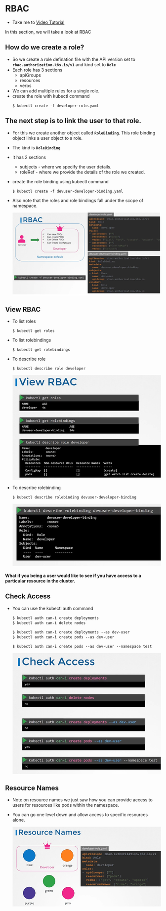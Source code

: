 # RBAC
  - Take me to [Video Tutorial](https://kodekloud.com/courses/539883/lectures/9808259)

In this section, we will take a look at RBAC

## How do we create a role?
- So we create a role defination file with the API version set to **`rbac.authorization.k8s.io/v1`** and kind set to **`Role`**
- Each role has 3 sections
  - apiGroups
  - resources
  - verbs
- We can add multiple rules for a single role.
- create the role with kubectl command
  ```
  $ kubectl create -f developer-role.yaml
  ```

## The next step is to link the user to that role.
- For this we create another object called **`RoleBinding`**. This role binding object links a user object to a role.
- The kind is **`RoleBinding`**
- It has 2 sections
  - subjects - where we specify the user details.
  - roleRef  - where we provide the details of the role we created.
- create the role binding using kubectl command
  ```
  $ kubectl create -f devuser-developer-binding.yaml
  ```
- Also note that the roles and role bindings fall under the scope of namespace.

  ![rbac1](../../images/rbac1.PNG)
  

## View RBAC
  
- To list roles
  ```
  $ kubectl get roles
  ```
- To list rolebindings
  ```
  $ kubectl get rolebindings
  ```
- To describe role 
  ```
  $ kubectl describe role developer
  ```
  
  ![rbac2](../../images/rbac2.PNG)
    
- To describe rolebinding
  ```
  $ kubectl describe rolebinding devuser-developer-binding
  ```
  
  ![rbac3](../../images/rbac3.PNG)
  
#### What if you being a user would like to see if you have access to a particular resource in the cluster.
## Check Access

- You can use the kubectl auth command
  ```
  $ kubectl auth can-i create deployments
  $ kubectl auth can-i delete nodes
  ```
  ```
  $ kubectl auth can-i create deployments --as dev-user
  $ kubectl auth can-i create pods --as dev-user
  ```
  ```
  $ kubectl auth can-i create pods --as dev-user --namespace test
  ```
  
  ![rbac5](../../images/rbac5.PNG)
  
## Resource Names
- Note on resource names we just saw how you can provide access to users for resources like pods within the namespace.
- You can go one level down and allow access to specific resources alone.
    
  ![rbac4](../../images/rbac4.PNG)
  
